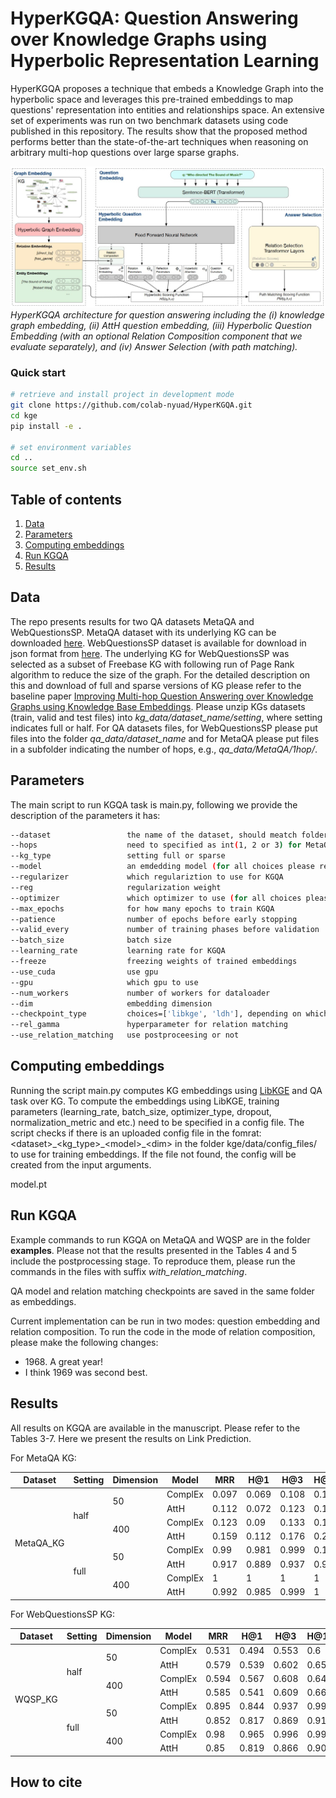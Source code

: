 # HyperKGQA: Question Answering over Knowledge Graphs using Hyperbolic Representation Learning

HyperKGQA proposes a technique that embeds a Knowledge Graph into the hyperbolic space  and  leverages  this  pre-trained  embeddings  to  map  questions' representation  into entities  and  relationships  space. An extensive set of experiments was run on two benchmark datasets using code published in this repository. The results show that the proposed  method  performs  better  than the state-of-the-art techniques when reasoning on arbitrary multi-hop questions over large sparse graphs.

![](architecture.jpg "Overall architecture")
*HyperKGQA architecture for question answering including the (i) knowledge graph embedding, (ii) AttH question embedding, (iii) Hyperbolic Question Embedding (with an optional Relation Composition component that we evaluate separately), and (iv) Answer Selection (with path matching).*

### Quick start
```sh
# retrieve and install project in development mode
git clone https://github.com/colab-nyuad/HyperKGQA.git
cd kge
pip install -e .

# set environment variables
cd ..
source set_env.sh
```

## Table of contents
1. [Data](#data)
2. [Parameters](#usage)
3. [Computing embeddings](#emb)
4. [Run KGQA](#kgqa)
5. [Results](#results)

## Data <a name="data"></a>

The repo presents results for two QA datasets MetaQA and WebQuestionsSP. MetaQA dataset with its underlying KG can be downloaded [here](https://github.com/yuyuz/MetaQA). WebQuestionsSP dataset is available for download in json format from [here](https://www.microsoft.com/en-us/download/details.aspx?id=52763). The underlying KG for WebQuestionsSP was selected as a subset of Freebase KG with following run of Page Rank algorithm to reduce the size of the graph. For the detailed description on this and download of full and sparse versions of KG please refer to the baseline paper [Improving Multi-hop Question Answering over Knowledge Graphs using Knowledge Base Embeddings](https://www.aclweb.org/anthology/2020.acl-main.412/). Please unzip KGs datasets (train, valid and test files) into <em>kg_data/dataset_name/setting</em>, where setting indicates full or half. For QA datasets files, for WebQuestionsSP please put files into the folder <em>qa_data/dataset_name</em> and for MetaQA please put files in a subfolder indicating the number of hops, e.g., <em>qa_data/MetaQA/1hop/</em>.

## Parameters <a name="usage"></a>
The main script to run KGQA task is main.py, following we provide the description of the parameters it has:

```sh
--dataset                 the name of the dataset, should meatch folders created at the previous step
--hops                    need to specified as int(1, 2 or 3) for MetaQA dataset
--kg_type                 setting full or sparse
--model                   an emdedding model (for all choices please refer to the file)
--regularizer             which regulariztion to use for KGQA
--reg                     regularization weight
--optimizer               which optimizer to use (for all choices please refer to the file) 
--max_epochs              for how many epochs to train KGQA
--patience                number of epochs before early stopping
--valid_every             number of training phases before validation
--batch_size              batch size
--learning_rate           learning rate for KGQA
--freeze                  freezing weights of trained embeddings
--use_cuda                use gpu
--gpu                     which gpu to use
--num_workers             number of workers for dataloader
--dim                     embedding dimension
--checkpoint_type         choices=['libkge', 'ldh'], depending on which library was used to compute embeddings 
--rel_gamma               hyperparameter for relation matching
--use_relation_matching   use postproceesing or not 
```

## Computing embeddings <a name="emb"></a>
Running the script main.py computes KG embeddings using [LibKGE](https://github.com/uma-pi1/kge) and QA task over KG. To compute the embeddings using LibKGE, training parameters (learning_rate, batch_size, optimizer_type, dropout, normalization_metric and etc.) need to be specified in a config file. The script checks if there is an uploaded config file in the fomrat: \<dataset\>\_\<kg_type\>\_\<model\>\_\<dim\> in the folder kge/data/config_files/<dataset> to use for training embeddings. If the file not found, the config will be created from the input arguments. 
  
  model.pt

## Run KGQA <a name="kgqa"></a>


Example commands to run KGQA on MetaQA and WQSP are in the folder <strong>examples</strong>. Please not that the results presented in the Tables 4 and 5 include the postprocessing stage. To reproduce them, please run the commands in the files with suffix <em>with_relation_matching</em>.
  
QA model and relation matching checkpoints are saved in the same folder as embeddings. 
  
Current implementation can be run in two modes: question embedding and relation composition. To run the code in the mode of relation composition, please make the following changes: 
<ul>
  <li>1968. A great year!</li>
  <li>I think 1969 was second best.</li>
</ul>
  
## Results <a name="results"></a>
All results on KGQA are available in the manuscript. Please refer to the Tables 3-7. Here we present the results on Link Prediction.

For MetaQA KG:
<table>
    <thead>
        <tr>
            <th>Dataset</th>
            <th>Setting</th>
            <th>Dimension</th>
            <th>Model</th>	
            <th>MRR</th>	
            <th>H@1</th>	
            <th>H@3</th>
            <th>H@10</th>
        </tr>
    </thead>
    <tbody>
        <tr>
            <td rowspan=8>MetaQA_KG</td>
            <td rowspan=4>half</td>
            <td rowspan=2>50</td>
            <td>ComplEx	</td>
            <td>0.097</td>	
            <td>0.069</td>	
            <td>0.108</td>
            <td>0.148</td>
        </tr>
        <tr>
          <td>AttH</td>	
          <td>0.112</td>
          <td>0.072</td>	
          <td>0.123</td>
          <td>0.187</td>
        </tr>
        <tr>
            <td rowspan=2>400</td>
            <td>ComplEx	</td>
            <td>0.123</td>	
            <td>0.09</td>	
            <td>0.133</td>
            <td>0.185</td>
        </tr>
        <tr>
          <td>AttH</td>	
          <td>0.159</td>
          <td>0.112</td>	
          <td>0.176</td>
          <td>0.249</td>
        </tr>
        <tr>
            <td rowspan=4>full</td>
            <td rowspan=2>50</td>
            <td>ComplEx	</td>
            <td>0.99</td>	
            <td>0.981</td>	
            <td>0.999</td>
            <td>0.1</td>
        </tr>
          <td>AttH</td>	
          <td>0.917</td>
          <td>0.889</td>	
          <td>0.937</td>
          <td>0.96</td>
        </tr>
          <tr>
            <td rowspan=2>400</td>
            <td>ComplEx	</td>
            <td>1</td>	
            <td>1</td>	
            <td>1</td>
            <td>1</td>
        </tr>
          <td>AttH</td>	
          <td>0.992</td>
          <td>0.985</td>	
          <td>0.999</td>
          <td>1</td>
        </tr>
    </tbody>
</table>

For WebQuestionsSP KG:
<table>
    <thead>
        <tr>
            <th>Dataset</th>
            <th>Setting</th>
            <th>Dimension</th>
            <th>Model</th>	
            <th>MRR</th>	
            <th>H@1</th>	
            <th>H@3</th>
            <th>H@10</th>
        </tr>
    </thead>
    <tbody>
        <tr>
            <td rowspan=8>WQSP_KG</td>
            <td rowspan=4>half</td>
            <td rowspan=2>50</td>
            <td>ComplEx	</td>
            <td>0.531</td>	
            <td>0.494</td>	
            <td>0.553</td>
            <td>0.6</td>
        </tr>
        <tr>
          <td>AttH</td>	
          <td>0.579</td>
          <td>0.539</td>	
          <td>0.602</td>
          <td>0.651</td>
        </tr>
        <tr>
            <td rowspan=2>400</td>
            <td>ComplEx	</td>
            <td>0.594</td>	
            <td>0.567</td>	
            <td>0.608</td>
            <td>0.646</td>
        </tr>
        <tr>
          <td>AttH</td>	
          <td>0.585</td>
          <td>0.541</td>	
          <td>0.609</td>
          <td>0.663</td>
        </tr>
        <tr>
            <td rowspan=4>full</td>
            <td rowspan=2>50</td>
            <td>ComplEx	</td>
            <td>0.895</td>	
            <td>0.844</td>	
            <td>0.937</td>
            <td>0.992</td>
        </tr>
          <td>AttH</td>	
          <td>0.852</td>
          <td>0.817</td>	
          <td>0.869</td>
          <td>0.918</td>
        </tr>
          <tr>
            <td rowspan=2>400</td>
            <td>ComplEx	</td>
            <td>0.98</td>	
            <td>0.965</td>	
            <td>0.996</td>
            <td>0.999</td>
        </tr>
          <td>AttH</td>	
          <td>0.85</td>
          <td>0.819</td>	
          <td>0.866</td>
          <td>0.908</td>
        </tr>
    </tbody>
</table>

## How to cite
